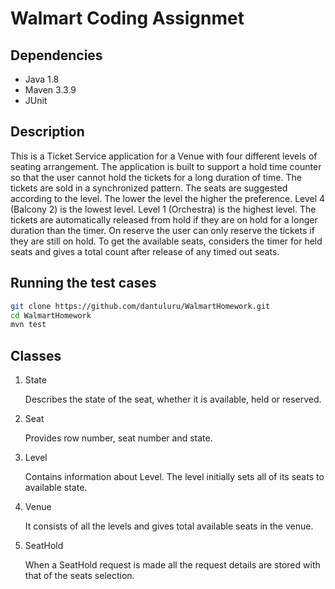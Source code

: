 # Walmart Coding Assignmet

## Dependencies

- Java 1.8
- Maven 3.3.9
- JUnit

## Description

This is a Ticket Service application for a Venue with four different levels of seating arrangement. The application is built to support a hold time counter so that the user cannot hold the tickets for a long duration of time. The tickets are sold in a synchronized pattern. The seats are suggested according to the level. The lower the level the higher the preference. Level 4 (Balcony 2) is the lowest level. Level 1 (Orchestra) is the highest level. The tickets are automatically released from hold if they are on hold for a longer duration than the timer. On reserve the user can only reserve the tickets if they are still on hold. To get the available seats, considers the timer for held seats and gives a total count after release of any timed out seats.

## Running the test cases
```bash
git clone https://github.com/dantuluru/WalmartHomework.git
cd WalmartHomework
mvn test
```

## Classes

1. State

	Describes the state of the seat, whether it is available, held or reserved.

2. Seat

	Provides row number, seat number and state.

3. Level

	Contains information about Level. The level initially sets all of its seats to available state.

4. Venue

	It consists of all the levels and gives total available seats in the venue.

5. SeatHold

	When a SeatHold request is made all the request details are stored with that of the seats selection.
